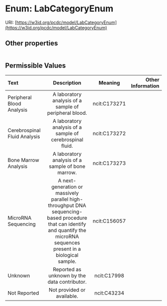 
# Enum: LabCategoryEnum




URI: [https://w3id.org/pcdc/model/LabCategoryEnum](https://w3id.org/pcdc/model/LabCategoryEnum)


## Other properties

|  |  |  |
| --- | --- | --- |

## Permissible Values

| Text | Description | Meaning | Other Information |
| :--- | :---: | :---: | ---: |
| Peripheral Blood Analysis | A laboratory analysis of a sample of peripheral blood. | ncit:C173271 |  |
| Cerebrospinal Fluid Analysis | A laboratory analysis of a sample of cerebrospinal fluid. | ncit:C173272 |  |
| Bone Marrow Analysis | A laboratory analysis of a sample of bone marrow. | ncit:C173273 |  |
| MicroRNA Sequencing | A next-generation or massively parallel high-throughput DNA sequencing-based procedure that can identify and quantify the microRNA sequences present in a biological sample. | ncit:C156057 |  |
| Unknown | Reported as unknown by the data contributor. | ncit:C17998 |  |
| Not Reported | Not provided or available. | ncit:C43234 |  |

